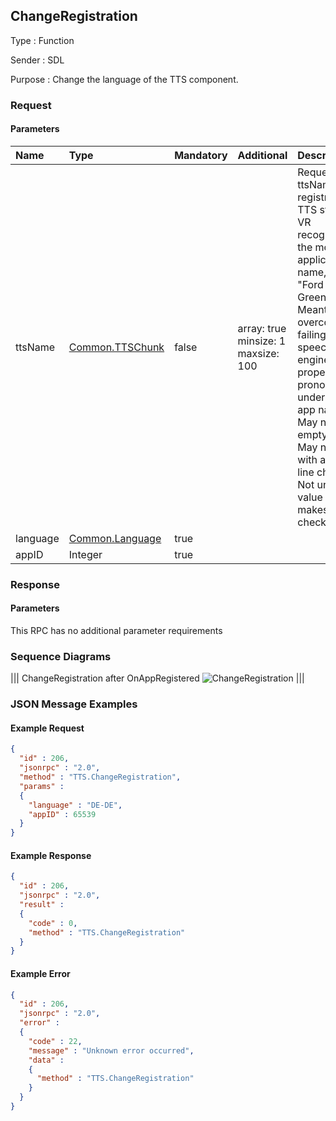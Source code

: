## ChangeRegistration

Type
: Function

Sender
: SDL

Purpose
: Change the language of the TTS component.

### Request

#### Parameters

|Name|Type|Mandatory|Additional|Description|
|:---|:---|:--------|:---------|:--------------------------|
|ttsName|[Common.TTSChunk](../../common/structs/#ttschunk)|false|array: true<br>minsize: 1<br>maxsize: 100|Request new ttsName registration<br>TTS string for VR recognition of the mobile application name, e.g. "Ford Drive Green".<br> Meant to overcome any failing on speech engine in properly pronouncing / understanding app name.<br>May not be empty.<br>May not start with a new line character.<br>Not unique value (SDL makes all the checks)|
|language|[Common.Language](../../common/enums/#language)|true| | |
|appID|Integer|true| | |

### Response

#### Parameters

This RPC has no additional parameter requirements

### Sequence Diagrams
|||
ChangeRegistration after OnAppRegistered
![ChangeRegistration](./assets/ChangeRegistration.png)
|||

### JSON Message Examples

#### Example Request

```json
{
  "id" : 206,
  "jsonrpc" : "2.0",
  "method" : "TTS.ChangeRegistration",
  "params" :
  {
    "language" : "DE-DE",
    "appID" : 65539
  }
}
```

#### Example Response

```json
{
  "id" : 206,
  "jsonrpc" : "2.0",
  "result" :
  {
    "code" : 0,
    "method" : "TTS.ChangeRegistration"
  }
}
```

#### Example Error

```json
{
  "id" : 206,
  "jsonrpc" : "2.0",
  "error" :
  {
    "code" : 22,
    "message" : "Unknown error occurred",
    "data" :
    {
      "method" : "TTS.ChangeRegistration"
    }
  }
}
```
